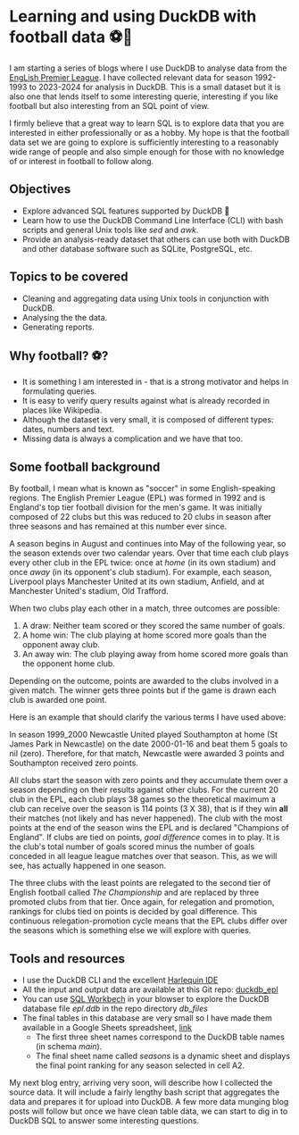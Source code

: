 # Learning and using DuckDB with football data ⚽🦆

I am starting a series of blogs where I use DuckDB to analyse data from the [EngLish Premier League](https://en.wikipedia.org/wiki/Premier_League). I have collected relevant data for season 1992-1993 to 2023-2024 for analysis in DuckDB. This is a small dataset but it is also one that lends itself to some interesting querie, interesting if you like football but also interesting from an SQL point of view. 

I firmly believe that a great way to learn SQL is to explore data that you are interested in either professionally or as a hobby. My hope is that the football data set we are going to explore is sufficiently interesting to a reasonably wide range of people and also simple enough for those with no knowledge of or interest in football to follow along.

## Objectives

- Explore advanced SQL features supported by DuckDB 🦆
- Learn how to use the DuckDB Command Line Interface (CLI) with bash scripts and general Unix tools like _sed_ and _awk_.
- Provide an analysis-ready dataset that others can use both with DuckDB and other database software such as SQLite, PostgreSQL, etc.

## Topics to be covered

- Cleaning and aggregating data using Unix tools in conjunction with DuckDB.
- Analysing the the data.
- Generating reports.
  

## Why football? ⚽?

- It is something I am interested in - that is a strong motivator and helps in formulating queries.
- It is easy to verify query results against what is already recorded in places like Wikipedia.
- Although the dataset is very small, it is composed of different types: dates, numbers and text.
- Missing data is always a complication and we have that too.

## Some football background

By football, I mean what is known as "soccer" in some English-speaking regions. The English Premier League (EPL) was formed in 1992 and is England's top tier football division for the men's game. It was initially composed of 22 clubs but this was reduced to 20 clubs in season after three seasons and has remained at this number ever since. 

A season begins in August and continues into May of the following year, so the season extends over two calendar years. Over that time each club plays every other club in the EPL twice: once at _home_ (in its own stadium) and once _away_ (in its opponent's club stadium). For example, each season, Liverpool plays Manchester United at its own stadium, Anfield, and at Manchester United's stadium, Old Trafford. 

When two clubs play each other in a match, three outcomes are possible:

1. A draw: Neither team scored or they scored the same number of goals.
2. A home win: The club playing at home scored more goals than the opponent away club.
3. An away win: The club playing away from home scored more goals than the opponent home club.

Depending on the outcome, points are awarded to the clubs involved in a given match. The winner gets three points but if the game is drawn each club is awarded one point.

Here is an example that should clarify the various terms I have used above:

In season 1999_2000 Newcastle United played Southampton at home (St James Park in Newcastle) on the date 2000-01-16 and beat them 5 goals to nil (zero). Therefore, for that match, Newcastle were awarded 3 points and Southampton received zero points.

All clubs start the season with zero points and they accumulate them over a season depending on their results against other clubs. For the current 20 club in the EPL, each club plays 38 games so the theoretical maximum a club can receive over the season is 114 points (3 X 38), that is if they win __all__ their matches (not likely and has never happened). The club with the most points at the end of the season wins the EPL and is declared "Champions of England". If clubs are tied on points, _goal difference_ comes in to play. It is the club's total number of goals scored minus the number of goals conceded in all league league matches over that season. This, as we will see, has actually happened in one season.

The three clubs with the least points are relegated to the second tier of English football called _The Championship_ and are replaced by three promoted clubs from that tier. Once again, for relegation and promotion, rankings for clubs tied on points is decided by goal difference. This continuous relegation-promotion cycle means that the EPL clubs differ over the seasons which is something else we will explore with queries.

## Tools and resources

- I use the DuckDB CLI and the excellent [Harlequin IDE](https://harlequin.sh/)
- All the input and output data are available at this Git repo: [duckdb_epl](https://github.com/Rotifer/duckdb_epl)
- You can use [SQL Workbech](https://sql-workbench.com/) in your blowser to explore the DuckDB database file _epl.ddb_ in the repo directory _db_files_
- The final tables in this database are very small so I have made them available in a Google Sheets spreadsheet, [link](https://docs.google.com/spreadsheets/d/1_fOg5czgbGAJOHIIPs1s2s4oOhHhaxL9SYtqeau74lM/edit?usp=sharing)
  - The first three sheet names correspond to the DuckDB table names (in schema _main_).
  - The final sheet name called _seasons_ is a dynamic sheet and displays the final point ranking for any season selected     in cell A2.

My next blog entry, arriving very soon, will describe how I collected the source data. It will include a fairly lengthy bash script that aggregates the data and prepares it for upload into DuckDB. A few more data munging blog posts will follow but once we have clean table data, we can start to dig in to DuckDB SQL to answer some interesting questions.


